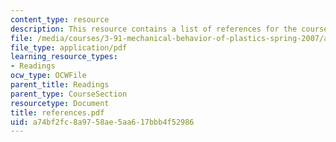 ```yaml
---
content_type: resource
description: This resource contains a list of references for the course.
file: /media/courses/3-91-mechanical-behavior-of-plastics-spring-2007/a74bf2fc8a9758ae5aa617bbb4f52986_references.pdf
file_type: application/pdf
learning_resource_types:
- Readings
ocw_type: OCWFile
parent_title: Readings
parent_type: CourseSection
resourcetype: Document
title: references.pdf
uid: a74bf2fc-8a97-58ae-5aa6-17bbb4f52986
---
```

